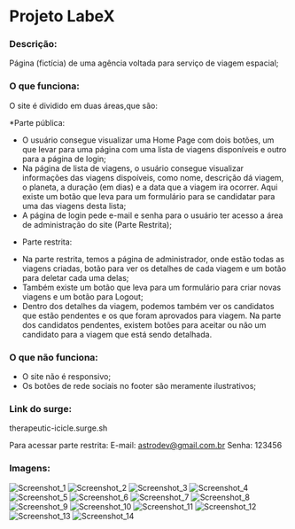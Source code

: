 # Projeto LabeX

### Descrição:
Página (fictícia) de uma agência voltada para serviço de viagem espacial;

### O que funciona:
 O site é dividido em duas áreas,que são:
 
 *Parte pública:
 - O usuário consegue visualizar uma Home Page com dois botões, um que levar para uma página com uma lista de viagens disponíveis e outro para a página de login;
 - Na página de lista de viagens, o usuário consegue visualizar informações das viagens dispoíveis, como nome, descrição dá viagem, o planeta, a duração (em dias) e a data que a viagem ira ocorrer. Aqui existe um botão que leva para um formulário  para se candidatar para uma das viagens desta lista;
 - A página de login pede e-mail e senha para o usuário ter acesso a área de administração do site (Parte Restrita);

 * Parte restrita:
 - Na parte restrita, temos a página de administrador, onde estão todas as viagens criadas, botão para ver os detalhes de cada viagem e um botão para deletar cada uma delas;
 - Também existe um botão que leva para um formulário para criar novas viagens e um botão para Logout;
 - Dentro dos detalhes da viagem, podemos também ver os candidatos que estão pendentes e os que foram aprovados para viagem. Na parte dos candidatos pendentes, existem botões para aceitar ou não um candidato para a viagem que está sendo detalhada.

 ### O que não funciona:
 - O site não é responsivo;
- Os botões de rede sociais no footer são meramente ilustrativos;

### Link do surge:

therapeutic-icicle.surge.sh

Para acessar parte restrita:
E-mail: astrodev@gmail.com.br
Senha: 123456

### Imagens:


![Screenshot_1](https://user-images.githubusercontent.com/104533993/179424811-c1f78a20-fbef-429d-8594-812b651f945a.jpg)
![Screenshot_2](https://user-images.githubusercontent.com/104533993/179424812-33727ba8-9106-441b-8017-c74c194ac3c8.jpg)
![Screenshot_3](https://user-images.githubusercontent.com/104533993/179424813-5f14c423-4822-40c2-a1c9-57242df912cd.jpg)
![Screenshot_4](https://user-images.githubusercontent.com/104533993/179424814-28e83da1-c3a4-47c1-86b5-b6fb8f3487ba.jpg)
![Screenshot_5](https://user-images.githubusercontent.com/104533993/179424815-1f4ca1de-007d-4895-8bb6-2d3b46905967.jpg)
![Screenshot_6](https://user-images.githubusercontent.com/104533993/179424816-105c4501-44cf-42be-b250-cc618dec1bc7.jpg)
![Screenshot_7](https://user-images.githubusercontent.com/104533993/179424802-9f394329-c15f-4c8c-8039-44e830769853.jpg)
![Screenshot_8](https://user-images.githubusercontent.com/104533993/179424803-bd6122e5-da82-41af-aeb1-13e1053bb8b6.jpg)
![Screenshot_9](https://user-images.githubusercontent.com/104533993/179424804-eec97354-547c-4bbb-9ced-3ad427030921.jpg)
![Screenshot_10](https://user-images.githubusercontent.com/104533993/179424805-c0ea266f-8de5-4519-9849-48f4dbafcdfe.jpg)
![Screenshot_11](https://user-images.githubusercontent.com/104533993/179424806-e67eb5ec-cf51-4c65-8594-3e870b08b62b.jpg)
![Screenshot_12](https://user-images.githubusercontent.com/104533993/179424807-368c37cb-4f9a-4614-8d01-9aac7beb26cb.jpg)
![Screenshot_13](https://user-images.githubusercontent.com/104533993/179424808-5ccdd54d-ddaa-40bf-bc36-8aacc4ed230c.jpg)
![Screenshot_14](https://user-images.githubusercontent.com/104533993/179424809-e814a4cd-0da2-4d85-9a5b-59b3114ca64c.jpg)


